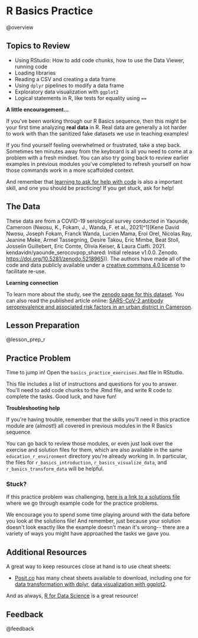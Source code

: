 <!--

author:   Rose Hartman
email:    hartmanr1@chop.edu
version: 1.0.0
current_version_description: Initial version
module_type: practice
docs_version: 2.0.0
language: en
narrator: UK English Female
mode: Textbook
title: R Basics Practice
comment: Use the basics of R coding, data transformation, and data visualization to work with real data.
long_description: The best way to learn R is by using it! This module provides an opportunity to practice basic R skills on real data. 
estimated_time_in_minutes: 60

r_file: r\_basics\_practice

@pre_reqs
This is a practice module, which means you'll be expected to use commands without them being explained first. You should be familiar with the following before starting: 

- the RStudio IDE, including how to look at data in the Data Viewer
- the following `dplyr` commands: `filter`, `select`, `mutate`
- logical tests for equality in R (`==`)
- the following `ggplot2` commands: `geom_histogram`, `geom_boxplot`, `ggtitle`, `xlab`, and `facet_wrap`

If you aren't familiar with the above, going through the first three modules in our R Basics sequence should give you the background you need: [Intro](https://liascript.github.io/course/?https://raw.githubusercontent.com/arcus/education_modules/main/r_basics_introduction/r_basics_introduction.md#1), [Data Visualization](https://liascript.github.io/course/?https://raw.githubusercontent.com/arcus/education_modules/main/r_basics_visualize_data/r_basics_visualize_data.md#1), and [Data Transformation](https://liascript.github.io/course/?https://raw.githubusercontent.com/arcus/education_modules/main/r_basics_transform_data/r_basics_transform_data.md#1). 

Learners should also have access to R, either on their own computer or in the cloud.
@end

@learning_objectives

After completion of this module, learners will be able to:

- Import a csv dataset into R
- Examine data in the Data Viewer
- Use `dplyr` to filter data and select columns, as well as to create new columns
- Use `ggplot2` to create data visualizations exploring the data

@end

good_first_module: false
data_task: data_visualization, data_wrangling
coding_required: true
coding_level: intermediate
coding_language: r
sequence_name: r_basics
previous_sequential_module: r_basics_transform_data

@sets_you_up_for

@end

@depends_on_knowledge_available_in
-r_basics_introduction
-r_basics_visualize_data
-r_basics_transform_data
@end

@version_history
No previous versions.
@end

import: https://raw.githubusercontent.com/arcus/education_modules/main/_module_templates/macros.md
import: https://raw.githubusercontent.com/arcus/education_modules/main/_module_templates/macros_r.md
-->

# R Basics Practice

@overview

## Topics to Review

- Using RStudio: How to add code chunks, how to use the Data Viewer, running code
- Loading libraries
- Reading a CSV and creating a data frame
- Using `dplyr` pipelines to modify a data frame
- Exploratory data visualization with `ggplot2`
- Logical statements in R, like tests for equality using `==`

<div class = "care">
<b style="color: rgb(var(--color-highlight));">A little encouragement...</b><br>

If you've been working through our R Basics sequence, then this might be your first time analyzing **real data** in R. 
Real data are generally a lot harder to work with than the sanitized fake datasets we use in teaching examples!

If you find yourself feeling overwhelmed or frustrated, take a step back. 
Sometimes ten minutes away from the keyboard is all you need to come at a problem with a fresh mindset.
You can also try going back to review earlier examples in previous modules you've completed to refresh yourself on how those commands work in a more scaffolded context.

And remember that [learning to ask for help with code](https://liascript.github.io/course/?https://raw.githubusercontent.com/arcus/education_modules/main/learning_to_learn/learning_to_learn.md#8) is also a important skill, and one you should be practicing! 
If you get stuck, ask for help!

</div>

## The Data

These data are from a COVID-19 serological survey conducted in Yaounde, Cameroon (Nwosu, K., Fokam, J., Wanda, F. et al., 2021[^1](Kene David Nwosu, Joseph Fokam, Franck Wanda, Lucien Mama, Erol Orel, Nicolas Ray, Jeanine Meke, Armel Tassegning, Desire Takou, Eric Mimbe, Beat Stoll, Josselin Guillebert, Eric Comte, Olivia Keiser, & Laura Ciaffi. 2021. kendavidn/yaounde\_serocovpop\_shared: Initial release v1.0.0. Zenodo. https://doi.org/10.5281/zenodo.5218965)). The authors have made all of the code and data publicly available under a [creative commons 4.0 license](https://creativecommons.org/licenses/by/4.0/legalcode) to facilitate re-use.


<div class = "learn-more">
<b style="color: rgb(var(--color-highlight));">Learning connection</b><br>

To learn more about the study, see the [zenodo page for this dataset](https://zenodo.org/record/5218965#.YeBq2RPMITW). You can also read the published article online: [SARS-CoV-2 antibody seroprevalence and associated risk factors in an urban district in Cameroon](https://www.nature.com/articles/s41467-021-25946-0).

</div>

## Lesson Preparation

@lesson_prep_r

## Practice Problem

Time to jump in! 
Open the `basics_practice_exercises.Rmd` file in RStudio. 

This file includes a list of instructions and questions for you to answer.
You'll need to add code chunks to the .Rmd file, and write R code to complete the tasks. 
Good luck, and have fun!

<div class = "help">
<b style="color: rgb(var(--color-highlight));">Troubleshooting help</b><br>

If you're having trouble, remember that the skills you'll need in this practice module are (almost!) all covered in previous modules in the R Basics sequence. 

You can go back to review those modules, or even just look over the exercise and solution files for them, which are also available in the same `education_r_environment` directory you're already working in. 
In particular, the files for `r_basics_introduction`, `r_basics_visualize_data`, and `r_basics_transform_data` will be helpful.

</div>

### Stuck?

If this practice problem was challenging, [here is a link to a solutions file](https://github.com/arcus/education_r_environment/blob/main/r_basics_practice/basics_practice_solutions.Rmd) where we go through example code for the practice problems.

We encourage you to spend some time playing around with the data before you look at the solutions file! 
And remember, just because your solution doesn't look exactly like the example doesn't mean it's wrong-- there are a variety of ways you might have approached the tasks we gave you.  

## Additional Resources

A great way to keep resources close at hand is to use cheat sheets:

- [Posit.co](https://posit.co/about/) has many cheat sheets available to download, including one for [data transformation with dplyr](https://posit.co/wp-content/uploads/2022/10/data-transformation-1.pdf), [data visualization with ggplot2](https://posit.co/wp-content/uploads/2022/10/data-visualization-1.pdf).

And as always, [R for Data Science](https://r4ds.had.co.nz/) is a great resource!

## Feedback

@feedback
